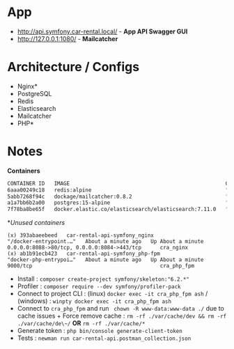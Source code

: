 # App

- http://api.symfony.car-rental.local/ - **App API Swagger GUI**
- http://127.0.0.1:1080/ - **Mailcatcher**

# Architecture / Configs

- Nginx*
- PostgreSQL
- Redis
- Elasticsearch
- Mailcatcher
- PHP*

# Notes

**Containers**

```bash
CONTAINER ID   IMAGE                                                  COMMAND                  CREATED              STATUS              PORTS                                            NAMES
6aaa00249c18   redis:alpine                                           "docker-entrypoint.s…"   6 days ago           Up About a minute   0.0.0.0:6959->6379/tcp                           cra_redis
5abb7268f94c   dockage/mailcatcher:0.8.2                              "entrypoint mailcatc…"   6 days ago           Up About a minute   0.0.0.0:1025->1025/tcp, 0.0.0.0:1080->1080/tcp   cra_mailcatcher
a1a7bb6b2a00   postgres:15-alpine                                     "docker-entrypoint.s…"   6 days ago           Up About a minute   0.0.0.0:5454->5432/tcp                           cra_database
7f78ba8be65f   docker.elastic.co/elasticsearch/elasticsearch:7.11.0   "/bin/tini -- /usr/l…"   6 days ago           Up About a minute   0.0.0.0:9292->9200/tcp, 0.0.0.0:9393->9300/tcp   cra_elasticsearch
```
**Unused containers*

```
(x) 393abaeebeed   car-rental-api-symfony_nginx                           "/docker-entrypoint.…"   About a minute ago   Up About a minute   0.0.0.0:8088->80/tcp, 0.0.0.0:8084->443/tcp      cra_nginx
(x) ab1b91ecb423   car-rental-api-symfony_php-fpm                         "docker-php-entrypoi…"   About a minute ago   Up About a minute   9000/tcp                                         cra_php_fpm
```

- Install : `composer create-project symfony/skeleton:"6.2.*"`
- Profiler : `composer require --dev symfony/profiler-pack`
- Connect to project CLI : (linux) `docker exec -it cra_php_fpm ash` / (windows) : `winpty docker exec -it cra_php_fpm ash`
- Connect to `cra_php_fpm` and run ` chown -R www-data:www-data ./` due to cache issues + Force remove cache : `rm -rf ./var/cache/dev && rm -rf ./var/cache/de\~/` **OR** `rm -rf ./var/cache/*`
- Generate token : `php bin/console generate-client-token`
- Tests : `newman run car-rental-api.postman_collection.json`